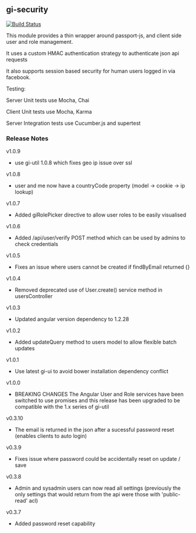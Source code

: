 gi-security
-------------

[![Build Status](https://drone.io/github.com/GoIncremental/gi-security/status.png)](https://drone.io/github.com/GoIncremental/gi-security/latest)

This module provides a thin wrapper around passport-js, and client side user and role management.

It uses a custom HMAC authentication strategy to authenticate json api requests

It also supports session based security for human users logged in via facebook.

Testing:

Server Unit tests use Mocha, Chai

Client Unit tests use Mocha, Karma

Server Integration tests use Cucumber.js and supertest

### Release Notes
v1.0.9
- use gi-util 1.0.8 which fixes geo ip issue over ssl

v1.0.8
- user and me now have a countryCode property (model -> cookie -> ip lookup)

v1.0.7
- Added giRolePicker directive to allow user roles to be easily visualised

v1.0.6
- Added /api/user/verify POST method which can be used by admins to check credentials

v1.0.5
- Fixes an issue where users cannot be created if findByEmail returned {}

v1.0.4
- Removed deprecated use of User.create() service method in usersController

v1.0.3
- Updated angular version dependency to 1.2.28

v1.0.2
- Added updateQuery method to users model to allow flexible batch updates

v1.0.1
- Use latest gi-ui to avoid bower installation dependency conflict

v1.0.0
- BREAKING CHANGES  The Angular User and Role services have been switched to use promises and this release has been upgraded to be compatible with the 1.x series of gi-util

v0.3.10
- The email is returned in the json after a sucessful password reset (enables clients to auto login)

v0.3.9
- Fixes issue where password could be accidentally reset on update / save

v0.3.8
- Admin and sysadmin users can now read all settings (previously the only settings that would return from the api were those with 'public-read' acl)

v0.3.7
- Added password reset capability
